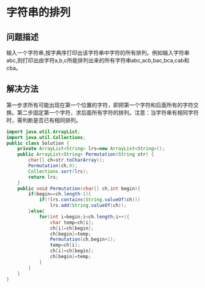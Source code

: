 # 字符串的排列
## 问题描述
输入一个字符串,按字典序打印出该字符串中字符的所有排列。例如输入字符串abc,则打印出由字符a,b,c所能排列出来的所有字符串abc,acb,bac,bca,cab和cba。
## 解决方法
第一步求所有可能出现在第一个位置的字符，即把第一个字符和后面所有的字符交换。第二步固定第一个字符，求后面所有字符的排列。注意：当字符串有相同字符时，需判断是否已有相同排列。
```java
import java.util.ArrayList;
import java.util.Collections;
public class Solution {
    private ArrayList<String> lrs=new ArrayList<String>();
    public ArrayList<String> Permutation(String str) {
        char[] ch=str.toCharArray();
        Permutation(ch,0);
        Collections.sort(lrs);
        return lrs;
    }
    public void Permutation(char[] ch,int begin){
        if(begin==ch.length-1){
            if(!lrs.contains(String.valueOf(ch)))
                lrs.add(String.valueOf(ch));
        }else{
            for(int i=begin;i<ch.length;i++){
                char temp=ch[i];
                ch[i]=ch[begin];
                ch[begin]=temp;
                Permutation(ch,begin+1);
                temp=ch[i];
                ch[i]=ch[begin];
                ch[begin]=temp;
            }
        }
    }
}
```
